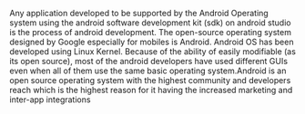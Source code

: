
Any application developed to be supported by the Android Operating system using the android software development kit (sdk) on android studio is the process of android development. The open-source operating system designed by Google especially for mobiles is Android. Android OS has been developed using Linux Kernel. Because of the ability of easily modifiable (as its open source), most of the android developers have used different GUIs even when all of them use the same basic operating system.Android is an open source operating system with the highest community and developers reach which is the highest reason for it having the increased marketing and inter-app integrations
